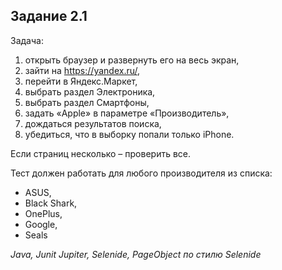 ## Задание 2.1

Задача:
1. открыть браузер и развернуть его на весь экран,
2. зайти на https://yandex.ru/,
3. перейти в Яндекс.Маркет,
4. выбрать раздел Электроника,
5. выбрать раздел Смартфоны,
6. задать «Apple» в параметре «Производитель»,
8. дождаться результатов поиска,
9. убедиться, что в выборку попали только iPhone. 

Если страниц несколько – проверить все.

Тест должен работать для любого производителя из списка:
* ASUS,
* Black Shark,
* OnePlus,
* Google,
* Seals
 
*Java, Junit Jupiter, Selenide, PageObject по стилю Selenide*
